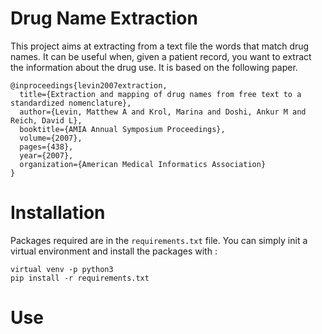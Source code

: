 # Drug Name Extraction

This project aims at extracting from a text file the words that match drug names. It can be useful when, given a patient record, you want to extract the information about the drug use. It is based on the following paper.

```
@inproceedings{levin2007extraction,
  title={Extraction and mapping of drug names from free text to a standardized nomenclature},
  author={Levin, Matthew A and Krol, Marina and Doshi, Ankur M and Reich, David L},
  booktitle={AMIA Annual Symposium Proceedings},
  volume={2007},
  pages={438},
  year={2007},
  organization={American Medical Informatics Association}
}
``` 

# Installation

Packages required are in the `requirements.txt` file. You can simply init a virtual environment and install the packages with :

```
virtual venv -p python3
pip install -r requirements.txt
```

# Use



